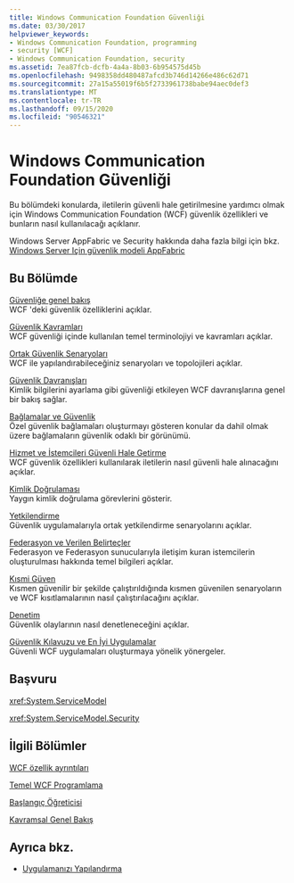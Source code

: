```yaml
---
title: Windows Communication Foundation Güvenliği
ms.date: 03/30/2017
helpviewer_keywords:
- Windows Communication Foundation, programming
- security [WCF]
- Windows Communication Foundation, security
ms.assetid: 7ea87fcb-dcfb-4a4a-8b03-6b954575d45b
ms.openlocfilehash: 9498358dd480487afcd3b746d14266e486c62d71
ms.sourcegitcommit: 27a15a55019f6b5f2733961738babe94aec0def3
ms.translationtype: MT
ms.contentlocale: tr-TR
ms.lasthandoff: 09/15/2020
ms.locfileid: "90546321"
---
```

# <a name="windows-communication-foundation-security"></a>Windows Communication Foundation Güvenliği
Bu bölümdeki konularda, iletilerin güvenli hale getirilmesine yardımcı olmak için Windows Communication Foundation (WCF) güvenlik özellikleri ve bunların nasıl kullanılacağı açıklanır.  
  
 Windows Server AppFabric ve Security hakkında daha fazla bilgi için bkz. [Windows Server Için güvenlik modeli AppFabric](/previous-versions/appfabric/ee677202(v=azure.10))  
  
## <a name="in-this-section"></a>Bu Bölümde  
 [Güvenliğe genel bakış](security-overview.md)  
 WCF 'deki güvenlik özelliklerini açıklar.  
  
 [Güvenlik Kavramları](security-concepts.md)  
 WCF güvenliği içinde kullanılan temel terminolojiyi ve kavramları açıklar.  
  
 [Ortak Güvenlik Senaryoları](common-security-scenarios.md)  
 WCF ile yapılandırabileceğiniz senaryoları ve topolojileri açıklar.  
  
 [Güvenlik Davranışları](security-behaviors-in-wcf.md)  
 Kimlik bilgilerini ayarlama gibi güvenliği etkileyen WCF davranışlarına genel bir bakış sağlar.  
  
 [Bağlamalar ve Güvenlik](bindings-and-security.md)  
 Özel güvenlik bağlamaları oluşturmayı gösteren konular da dahil olmak üzere bağlamaların güvenlik odaklı bir görünümü.  
  
 [Hizmet ve İstemcileri Güvenli Hale Getirme](securing-services-and-clients.md)  
 WCF güvenlik özellikleri kullanılarak iletilerin nasıl güvenli hale alınacağını açıklar.  
  
 [Kimlik Doğrulaması](authentication-in-wcf.md)  
 Yaygın kimlik doğrulama görevlerini gösterir.  
  
 [Yetkilendirme](authorization-in-wcf.md)  
 Güvenlik uygulamalarıyla ortak yetkilendirme senaryolarını açıklar.  
  
 [Federasyon ve Verilen Belirteçler](federation-and-issued-tokens.md)  
 Federasyon ve Federasyon sunucularıyla iletişim kuran istemcilerin oluşturulması hakkında temel bilgileri açıklar.  
  
 [Kısmi Güven](partial-trust.md)  
 Kısmen güvenilir bir şekilde çalıştırıldığında kısmen güvenilen senaryoların ve WCF kısıtlamalarının nasıl çalıştırılacağını açıklar.  
  
 [Denetim](auditing-security-events.md)  
 Güvenlik olaylarının nasıl denetleneceğini açıklar.  
  
 [Güvenlik Kılavuzu ve En İyi Uygulamalar](security-guidance-and-best-practices.md)  
 Güvenli WCF uygulamaları oluşturmaya yönelik yönergeler.  
  
## <a name="reference"></a>Başvuru  
 <xref:System.ServiceModel>  
  
 <xref:System.ServiceModel.Security>  
  
## <a name="related-sections"></a>İlgili Bölümler  
 [WCF özellik ayrıntıları](index.md)  
  
 [Temel WCF Programlama](../basic-wcf-programming.md)  
  
 [Başlangıç Öğreticisi](../getting-started-tutorial.md)  
  
 [Kavramsal Genel Bakış](../conceptual-overview.md)  
  
## <a name="see-also"></a>Ayrıca bkz.

- [Uygulamanızı Yapılandırma](../diagnostics/configuring-your-application.md)

